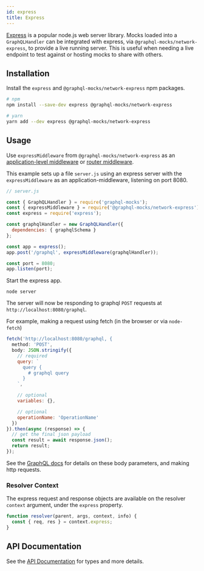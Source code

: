 ```yaml
---
id: express
title: Express
---
```


[Express](https://expressjs.com/) is a popular node.js web server library. Mocks loaded into a  `GraphQLHandler` can be integrated with express, via `@graphql-mocks/network-express`, to provide a live running server. This is useful when needing a live endpoint to test against or hosting mocks to share with others.

## Installation

Install the `express` and  `@graphql-mocks/network-express` npm packages.

```bash
# npm
npm install --save-dev express @graphql-mocks/network-express

# yarn
yarn add --dev express @graphql-mocks/network-express
```

## Usage

Use `expressMiddleware` from `@graphql-mocks/network-express` as an [application-level middleware](https://expressjs.com/en/guide/using-middleware.html#middleware.application) or [router middleware](https://expressjs.com/en/guide/using-middleware.html#middleware.router).

This example sets up a file `server.js` using an express server with the `expressMiddleware` as an application-middleware, listening on port 8080.

```js
// server.js

const { GraphQLHandler } = require('graphql-mocks');
const { expressMiddleware } = require('@graphql-mocks/network-express');
const express = require('express');

const graphqlHandler = new GraphQLHandler({
  dependencies: { graphqlSchema }
};

const app = express();
app.post('/graphql', expressMiddleware(graphqlHandler));

const port = 8080;
app.listen(port);
```

Start the express app.

```shell
node server
```

The server will now be responding to graphql `POST` requests at `http://localhost:8080/graphql`.

For example, making a request using fetch (in the browser or via `node-fetch`)

```js
fetch('http://localhost:8080/graphql, {
  method: 'POST',
  body: JSON.stringify({
    // required
    query: `
      query {
        # graphql query
      }
    `,

    // optional
    variables: {},

    // optional
    operationName: 'OperationName'
  })
}).then(async (response) => {
  // get the final json payload
  const result = await response.json();
  return result;
});
```

See the [GraphQL docs](https://graphql.org/learn/serving-over-http/#post-request) for details on these body parameters, and making http requests.

### Resolver Context

The express request and response objects are available on the resolver `context` argument, under the `express` property.

```js
function resolver(parent, args, context, info) {
  const { req, res } = context.express;
}
```

 ## API Documentation

 See the [API Documentation](/api/network-express/) for types and more details.
